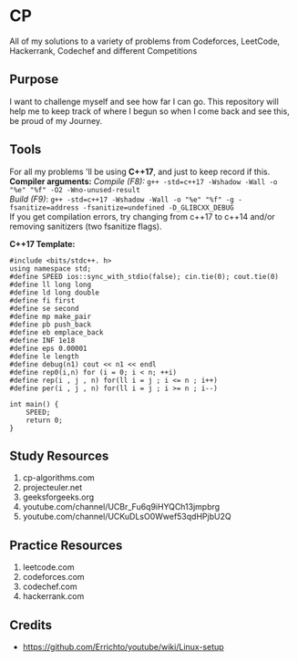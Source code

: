 # CP
All of my solutions to a variety of problems from Codeforces, LeetCode, Hackerrank, Codechef and different Competitions

## Purpose

I want to challenge myself and see how far I can go. This repository will help me to keep track of where I begun so when I come back and see this, be proud of my Journey.

## Tools
For all my problems 'll be using **C++17**, and just to keep record if this. 
**Compiler arguments:**
*Compile (F8):* `g++ -std=c++17 -Wshadow -Wall -o "%e" "%f" -O2 -Wno-unused-result`  
*Build (F9)*: `g++ -std=c++17 -Wshadow -Wall -o "%e" "%f" -g -fsanitize=address -fsanitize=undefined -D_GLIBCXX_DEBUG`  
If you get compilation errors, try changing from c++17 to c++14 and/or removing sanitizers (two fsanitize flags).

**C++17 Template:**

    #include <bits/stdc++. h>
    using namespace std;
    #define SPEED ios::sync_with_stdio(false); cin.tie(0); cout.tie(0)
    #define ll long long
    #define ld long double
    #define fi first
    #define se second
    #define mp make_pair
    #define pb push_back
    #define eb emplace_back
    #define INF 1e18
    #define eps 0.00001
    #define le length
    #define debug(n1) cout << n1 << endl
    #define rep0(i,n) for (i = 0; i < n; ++i) 
    #define rep(i , j , n) for(ll i = j ; i <= n ; i++)
    #define per(i , j , n) for(ll i = j ; i >= n ; i--)
    
    int main() {
        SPEED;
        return 0;
    }

## Study Resources

 1. cp-algorithms.com
 2. projecteuler.net
 3. geeksforgeeks.org
 4. youtube.com/channel/UCBr_Fu6q9iHYQCh13jmpbrg
 5. youtube.com/channel/UCKuDLsO0Wwef53qdHPjbU2Q

## Practice Resources

 1. leetcode.com
 2. codeforces.com
 3. codechef.com
 4. hackerrank.com
 


## Credits

 - https://github.com/Errichto/youtube/wiki/Linux-setup
